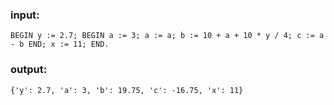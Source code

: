 ### input:
`BEGIN
    y := 2.7;
    BEGIN
        a := 3;
        a := a;
        b := 10 + a + 10 * y / 4;
        c := a - b
    END;
    x := 11;
END.`

### output:
`{'y': 2.7, 'a': 3, 'b': 19.75, 'c': -16.75, 'x': 11}`